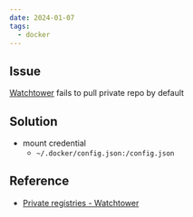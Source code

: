 ```yaml
---
date: 2024-01-07
tags:
  - docker
---
```

## Issue
[Watchtower](https://containrrr.dev/watchtower/) fails to pull private repo by default

## Solution
- mount credential
	- `~/.docker/config.json:/config.json`

## Reference
- [Private registries - Watchtower](https://containrrr.dev/watchtower/private-registries/)
